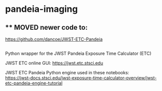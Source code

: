 # pandeia-imaging

## ** MOVED newer code to:
https://github.com/dancoe/JWST-ETC-Pandeia

## 

Python wrapper for the JWST Pandeia Exposure Time Calculator (ETC)

JWST ETC online GUI:
https://jwst.etc.stsci.edu

JWST ETC Pandeia Python engine used in these notebooks:  
https://jwst-docs.stsci.edu/jwst-exposure-time-calculator-overview/jwst-etc-pandeia-engine-tutorial
